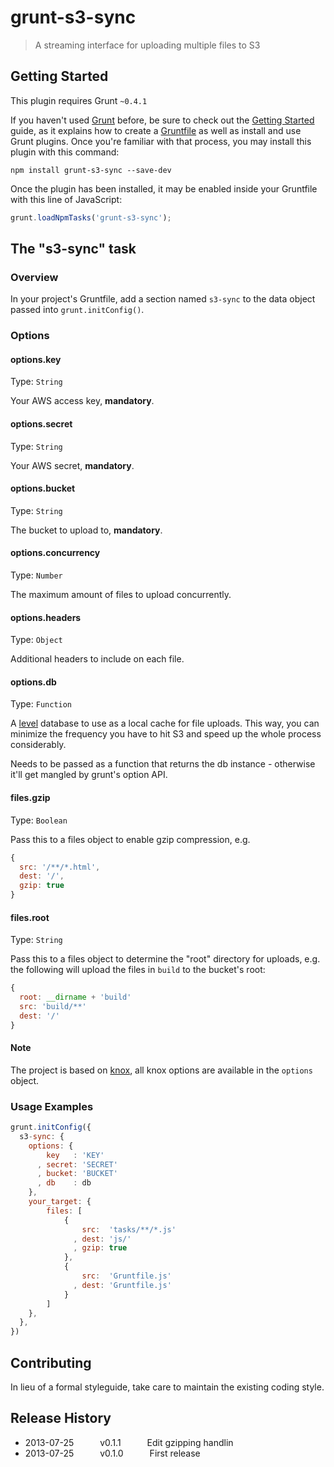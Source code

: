 # grunt-s3-sync

> A streaming interface for uploading multiple files to S3

## Getting Started
This plugin requires Grunt `~0.4.1`

If you haven't used [Grunt](http://gruntjs.com/) before, be sure to check out the [Getting Started](http://gruntjs.com/getting-started) guide, as it explains how to create a [Gruntfile](http://gruntjs.com/sample-gruntfile) as well as install and use Grunt plugins. Once you're familiar with that process, you may install this plugin with this command:

```shell
npm install grunt-s3-sync --save-dev
```

Once the plugin has been installed, it may be enabled inside your Gruntfile with this line of JavaScript:

```js
grunt.loadNpmTasks('grunt-s3-sync');
```

## The "s3-sync" task

### Overview
In your project's Gruntfile, add a section named `s3-sync` to the data object passed into `grunt.initConfig()`.

### Options

#### options.key
Type: `String`

Your AWS access key, **mandatory**.

#### options.secret
Type: `String`

Your AWS secret, **mandatory**.

#### options.bucket
Type: `String`

The bucket to upload to, **mandatory**.

#### options.concurrency
Type: `Number`

The maximum amount of files to upload concurrently.

#### options.headers
Type: `Object`

Additional headers to include on each file.

#### options.db
Type: `Function`

A [level](http://github.com/level/level) database to use as a local cache
for file uploads. This way, you can minimize the frequency you have to
hit S3 and speed up the whole process considerably.

Needs to be passed as a function that returns the db instance - otherwise
it'll get mangled by grunt's option API.

#### files.gzip
Type: `Boolean`

Pass this to a files object to enable gzip compression, e.g.

``` javascript
{
  src: '/**/*.html',
  dest: '/',
  gzip: true
}
```

#### files.root
Type: `String`

Pass this to a files object to determine the "root" directory for uploads, e.g.
the following will upload the files in `build` to the bucket's root:

``` javascript
{
  root: __dirname + 'build'
  src: 'build/**'
  dest: '/'
}
```

#### Note
The project is based on [knox](http://ghub.io/knox), all knox options are available in the
`options` object.

### Usage Examples

```js
grunt.initConfig({
  s3-sync: {
    options: {
        key   : 'KEY'
      , secret: 'SECRET'
      , bucket: 'BUCKET'
      , db    : db
    },
    your_target: {
        files: [
            {
                src:  'tasks/**/*.js'
              , dest: 'js/'
              , gzip: true
            },
            {
                src:  'Gruntfile.js'
              , dest: 'Gruntfile.js'
            }
        ]
    },
  },
})
```

## Contributing
In lieu of a formal styleguide, take care to maintain the existing coding style.

## Release History
* 2013-07-25   v0.1.1   Edit gzipping handlin
* 2013-07-25   v0.1.0   First release
